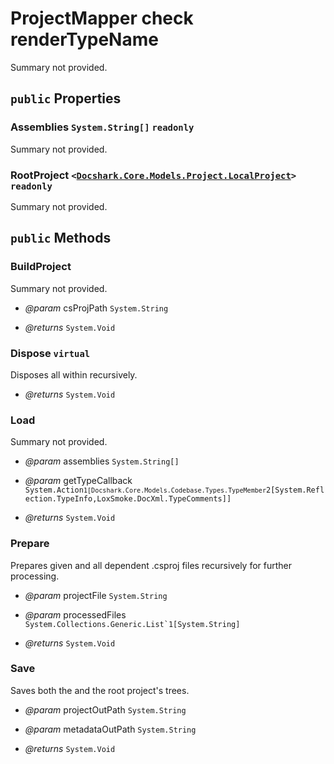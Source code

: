 # ProjectMapper check renderTypeName

Summary not provided.

## `public` Properties

### Assemblies <code title="comments here">System.String[]</code> `readonly`

Summary not provided.

### RootProject <code><<a href="./LocalProject.md">Docshark.Core.Models.Project.LocalProject</a>></code> `readonly`

Summary not provided.



## `public` Methods

### BuildProject

Summary not provided.

- *@param* csProjPath <code title="comments here">System.String</code>

- *@returns* <code title="comments here">System.Void</code>

### Dispose `virtual`

Disposes all <see cref="T:Docshark.Core.Models.Project.LocalProject" /> within <see cref="P:Docshark.Core.Models.Project.ProjectMapper.RootProject" /> recursively.

- *@returns* <code title="comments here">System.Void</code>

### Load

Summary not provided.

- *@param* assemblies <code title="comments here">System.String[]</code>
- *@param* getTypeCallback <code title="comments here">System.Action`1[Docshark.Core.Models.Codebase.Types.TypeMember`2[System.Reflection.TypeInfo,LoxSmoke.DocXml.TypeComments]]</code>

- *@returns* <code title="comments here">System.Void</code>

### Prepare

Prepares given and all dependent .csproj files recursively for further processing.

- *@param* projectFile <code title="comments here">System.String</code>
- *@param* processedFiles <code title="comments here">System.Collections.Generic.List`1[System.String]</code>

- *@returns* <code title="comments here">System.Void</code>

### Save

Saves both the <see cref="T:Docshark.Core.Models.Project.ProjectMapper" /> and the root project's trees.

- *@param* projectOutPath <code title="comments here">System.String</code>
- *@param* metadataOutPath <code title="comments here">System.String</code>

- *@returns* <code title="comments here">System.Void</code>